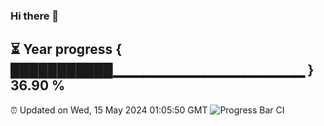 ### Hi there 👋
⏳ Year progress { ███████████▁▁▁▁▁▁▁▁▁▁▁▁▁▁▁▁▁▁▁ } 36.90 %
---
⏰ Updated on Wed, 15 May 2024 01:05:50 GMT
![Progress Bar CI](https://github.com/liununu/liununu/workflows/Progress%20Bar%20CI/badge.svg)
